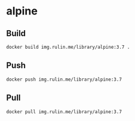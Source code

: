 # alpine

## Build

    docker build img.rulin.me/library/alpine:3.7 .

## Push

    docker push img.rulin.me/library/alpine:3.7

## Pull

    docker pull img.rulin.me/library/alpine:3.7
